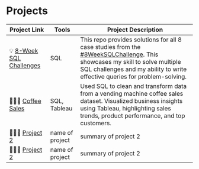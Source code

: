 # Projects

| Project Link | Tools | Project Description | 
|---|---|---|
| 💡 [8-Week SQL Challenges](https://github.com/lengvangz/8-Week-SQL-Challenge) | SQL | This repo provides solutions for all 8 case studies from the [#8WeekSQLChallenge](https://8weeksqlchallenge.com). This showcases my skill to solve multiple SQL challenges and my ability to write effective queries for problem-solving. | 
| 👩🏻‍⚕️ [Coffee Sales](https://github.com/lengvangz/Coffee-Sales) | SQL, Tableau | Used SQL to clean and transform data from a vending machine coffee sales dataset. Visualized business insights using Tableau, highlighting sales trends, product performance, and top customers.  |
| 👩🏻‍⚕️ [Project 2](project2link) | name of project | summary of project 2 |
| 👩🏻‍⚕️ [Project 2](project2link) | name of project | summary of project 2 |

